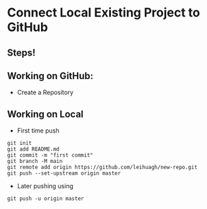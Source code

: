 # Connect Local Existing Project to GitHub

## Steps!

## Working on GitHub:

- Create a Repository

## Working on Local

- First time push

```
git init
git add README.md
git commit -m "first commit"
git branch -M main
git remote add origin https://github.com/leihuagh/new-repo.git
git push --set-upstream origin master
```

- Later pushing using

```
git push -u origin master
```


